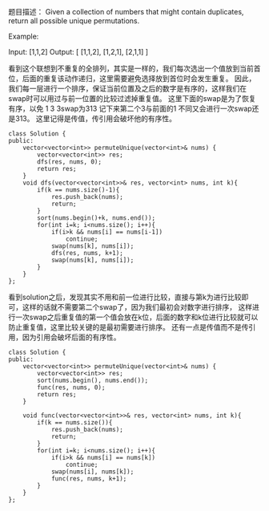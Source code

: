 题目描述：
Given a collection of numbers that might contain duplicates, return all possible unique permutations.

Example:

Input: [1,1,2]
Output:
[
  [1,1,2],
  [1,2,1],
  [2,1,1]
]

看到这个联想到不重复的全排列，其实是一样的，我们每次选出一个值放到当前首位，后面的重复该动作递归，这里需要避免选择放到首位时会发生重复。
因此，我们每一层进行一个排序，保证当前位置及之后的数字是有序的，这样我们在swap时可以用过与前一位置的比较过滤掉重复值。 
这里下面的swap是为了恢复有序，以免 1 3 3swap为313 记下来第二个3与前面的1 不同又会进行一次swap还是313。
这里记得是传值，传引用会破坏他的有序性。
```
class Solution {
public:
    vector<vector<int>> permuteUnique(vector<int>& nums) {
        vector<vector<int>> res;
        dfs(res, nums, 0);
        return res;
    }
    void dfs(vector<vector<int>>& res, vector<int> nums, int k){
     	if(k == nums.size()-1){
            res.push_back(nums);
            return;
        }
        sort(nums.begin()+k, nums.end());
        for(int i=k; i<nums.size(); i++){
            if(i>k && nums[i] == nums[i-1])
                continue;
            swap(nums[k], nums[i]);
            dfs(res, nums, k+1);
            swap(nums[k], nums[i]);
        }
    }
};
```

看到solution之后，发现其实不用和前一位进行比较，直接与第k为进行比较即可，这样的话就不需要第二个swap了，因为我们最初会对数字进行排序，
这样进行一次swap之后重复值的第一个值会放在k位，后面的数字和k位进行比较就可以防止重复值，这里比较关键的是最初需要进行排序。
还有一点是传值而不是传引用，因为引用会破坏后面的有序性。
```
class Solution {
public:
    vector<vector<int>> permuteUnique(vector<int>& nums) {
        vector<vector<int>> res; 
        sort(nums.begin(), nums.end());
        func(res, nums, 0);
        return res;
    }
    
    void func(vector<vector<int>>& res, vector<int> nums, int k){
        if(k == nums.size()){
            res.push_back(nums);
            return;
        }
        for(int i=k; i<nums.size(); i++){
            if(i>k && nums[i] == nums[k])
                continue;
            swap(nums[i], nums[k]);
            func(res, nums, k+1);
        }
    }
};
```
